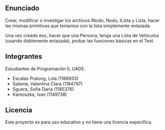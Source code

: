 Enunciado
-------
Crear, modificar o investigar los archivos INodo, Nodo, ILista y Lista, hacer las mismas primitivas que teníamos con la lista simplemente enlazada.

Una vez creado eso, hacer que una Persona, tenga una Lista de Vehículos (usando doblemente enlazada), probar las funciones básicas en el Test.

Integrantes
-------
Estudiantes de Programación II, UADE.
- Escalas Pralong, Lola (1188933)
- Salama, Valentina Clara (1184797)
- Sguera, Sofia Daria (1185376)
- Karkoszka, Ivan (1149738)

Licencia
--------
Este proyecto es para uso educativo y no tiene una licencia específica.
